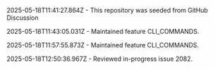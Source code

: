 2025-05-18T11:41:27.864Z - This repository was seeded from GitHub Discussion 

2025-05-18T11:43:05.031Z - Maintained feature CLI_COMMANDS.

2025-05-18T11:57:55.873Z - Maintained feature CLI_COMMANDS.

2025-05-18T12:50:36.967Z - Reviewed in-progress issue 2082.

